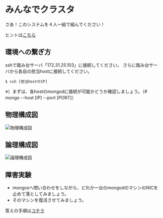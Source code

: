 みんなでクラスタ
=================

さあ！このシステムを４人一組で組んでください！

ヒントは[こちら](https://github.com/syokenz/marunouchi-mongodb/tree/master/20120926/fetarodc/step2#%E8%A4%87%E6%95%B0shard%E3%81%A7%E3%83%87%E3%83%BC%E3%82%BF%E5%88%86%E6%95%A3%E3%83%AC%E3%83%97%E3%83%AA%E3%82%AB)

環境への繋ぎ方
-----------------

sshで踏み台サーバ「172.31.25.103」に接続してください。
さらに踏み台サーバから各自の担当hostに接続してください。

```
$ ssh [担当hostのIP]
```

※）まずは、各hostのmongodに接続が可能かどうか確認しましょう。（# mongo --host [IP] --port [PORT]）

物理構成図
-----------------

![物理構成図](https://cacoo.com/diagrams/CQcA9aJslOwzpU6K-EBC21.png)

論理構成図
-----------------

![論理構成図](https://cacoo.com/diagrams/kyoRpiZSDLv6f2lQ-EBC21.png)


障害実験
-----------------

* mongosへ問い合わせをしながら、どれか一台のmongodのマシンのNICを止めて落としてみましょう。
* そのマシンを復活させてみましょう。

答えの手順は[コチラ](https://github.com/syokenz/marunouchi-mongodb/blob/master/20131031/a-hayashida/answer.md)
